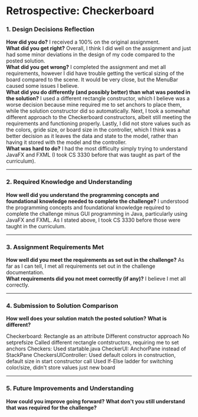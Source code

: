 # Retrospective: Checkerboard

### 1. Design Decisions Reflection
**How did you do?** I received a 100% on the original assignment.  
**What did you get right?** Overall, I think I did well on the assignment and just had some minor deviations in the design of my code compared to the posted solution.  
**What did you get wrong?** I completed the assignment and met all requirements, however I did have trouble getting the vertical sizing of the board compared to the scene. It would be very close, but the MenuBar caused some issues I believe.  
**What did you do differently (and possibly better) than what was posted in the solution?** I used a different rectangle constructor, which I believe was a worse decision because mine required me to set anchors to place them, while the solution constructor did so automatically. Next, I took a somewhat different approach to the Checkerboard constructors, albeit still meeting the requirements and functioning properly. Lastly, I did not store values such as the colors, gride size, or board size in the controller, which I think was a better decision as it leaves the data and state to the model, rather than having it stored with the model and the controller.  
**What was hard to do?** I had the most difficulty simply trying to understand JavaFX and FXML (I took CS 3330 before that was taught as part of the curriculum).  

---

### 2. Required Knowledge and Understanding
**How well did you understand the programming concepts and foundational knowledge needed to complete the challenge?** I understood the programming concepts and foundational knowledge required to complete the challenge minus GUI programming in Java, particularly using JavaFX and FXML. As I stated above, I took CS 3330 before those were taught in the curriculum.  

---

### 3. Assignment Requirements Met
**How well did you meet the requirements as set out in the challenge?** As far as I can tell, I met all requirements set out in the challenge documentation.  
**What requirements did you not meet correctly (if any)?** I believe I met all correctly.  

---

### 4. Submission to Solution Comparison
**How well does your solution match the posted solution?** 
**What is different?** 

Checkerboard:
  Rectangle as an attribute
  Different constructor approach
  No setprefsize
  Called different rectangle contstructors, requiring me to set anchors
Checkers:
  Used startable.java
CheckerUI:
  AnchorPane instead of StackPane
CheckersUIController:
  Used default colors in construction, default size in start constructor call
  Used If-Else ladder for switching color/size, didn't store values just new board
  
---

### 5. Future Improvements and Understanding
**How could you improve going forward?** 
**What don't you still understand that was required for the challenge?** 
